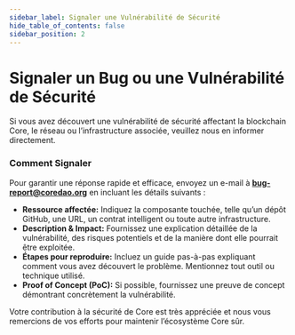 ```yaml
---
sidebar_label: Signaler une Vulnérabilité de Sécurité
hide_table_of_contents: false
sidebar_position: 2
---
```


# Signaler un Bug ou une Vulnérabilité de Sécurité

Si vous avez découvert une vulnérabilité de sécurité affectant la blockchain Core, le réseau ou l’infrastructure associée, veuillez nous en informer directement.

### Comment Signaler

Pour garantir une réponse rapide et efficace, envoyez un e-mail à **[bug-report@coredao.org](mailto:bug-report@coredao.org)** en incluant les détails suivants :

- **Ressource affectée:** Indiquez la composante touchée, telle qu’un dépôt GitHub, une URL, un contrat intelligent ou toute autre infrastructure.
- **Description & Impact:** Fournissez une explication détaillée de la vulnérabilité, des risques potentiels et de la manière dont elle pourrait être exploitée.
- **Étapes pour reproduire:** Incluez un guide pas-à-pas expliquant comment vous avez découvert le problème. Mentionnez tout outil ou technique utilisé.
- **Proof of Concept (PoC):** Si possible, fournissez une preuve de concept démontrant concrètement la vulnérabilité.

Votre contribution à la sécurité de Core est très appréciée et nous vous remercions de vos efforts pour maintenir l’écosystème Core sûr.

